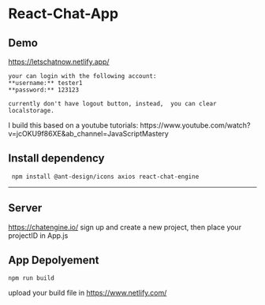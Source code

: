 # React-Chat-App
## Demo
https://letschatnow.netlify.app/ 
```
your can login with the following account: 
**username:** tester1 
**password:** 123123  

currently don't have logout button, instead,  you can clear localstorage.

```
<p>I build this based on a youtube tutorials: https://www.youtube.com/watch?v=jcOKU9f86XE&ab_channel=JavaScriptMastery</p>



## Install dependency 
```
 npm install @ant-design/icons axios react-chat-engine
```

---

## Server
https://chatengine.io/
sign up and create a new project, then place your projectID in App.js
## App Depolyement
```
npm run build
```
upload your build file in https://www.netlify.com/
